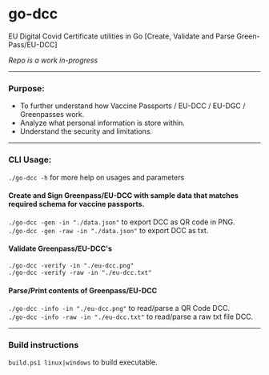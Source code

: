 # go-dcc
EU Digital Covid Certificate utilities in Go [Create, Validate and Parse Green-Pass/EU-DCC] 

*Repo is a work in-progress*

-----

### Purpose:

- To further understand how Vaccine Passports / EU-DCC / EU-DGC / Greenpasses work.
- Analyze what personal information is store within.
- Understand the security and limitations.

-----

### CLI Usage:

`./go-dcc -h` for more help on usages and parameters

#### Create and Sign Greenpass/EU-DCC with sample data that matches required schema for vaccine passports. <br>
`./go-dcc -gen -in "./data.json"` to export DCC as QR code in PNG.<br>
`./go-dcc -gen -raw -in "./data.json"` to export DCC as txt.<br>


#### Validate Greenpass/EU-DCC's <br>
`./go-dcc -verify -in "./eu-dcc.png"`<br>
`./go-dcc -verify -raw -in "./eu-dcc.txt"`<br>


#### Parse/Print contents of Greenpass/EU-DCC <br>
`./go-dcc -info -in "./eu-dcc.png"` to read/parse a QR Code DCC.<br>
`./go-dcc -info -raw -in "./eu-dcc.txt"` to read/parse a raw txt file DCC.<br>

-----

### Build instructions
`build.ps1 linux|windows` to build executable.
